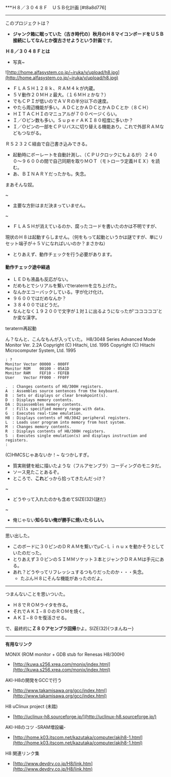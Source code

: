 ﻿***Ｈ８／３０４８Ｆ　ＵＳＢ化計画 [#t8a8d776]
- - - -
このプロジェクトは？
- **ジャンク箱に眠っていた（古き時代の）秋月のＨ８マイコンボードをＵＳＢ接続にしてなんとか復古させようという計画**です。

<!-- dummy comment line for breaking list -->


**Ｈ８／３０４８Ｆとは**
- 写真~

<!-- dummy comment line for breaking list -->
![http://home.alfasystem.co.jp/~iruka/v/upload/h8.jpg](http://home.alfasystem.co.jp/~iruka/v/upload/h8.jpg) 
- ＦＬＡＳＨ１２８ｋ、ＲＡＭ４ｋが内蔵。
- ５Ｖ動作２０ＭＨｚ最大。（１６ＭＨｚかな？）
- でもＣＰＩが低いのでＡＶＲの半分以下の速度。
- やたら周辺機能が多い。ＡＤＣとかＡＤＣとかＡＤＣとか（８ＣＨ）
- ＨＩＴＡＣＨＩのマニュアルが７００ページくらい。
- Ｉ／Ｏピン数も多い。ＳｕｐｅｒＡＫＩ８０程度に多いか？
- Ｉ／Ｏピンの一部をＣＰＵバスに切り替える機能あり。これで外部ＲＡＭなどもつながる。

<!-- dummy comment line for breaking list -->

ＲＳ２３２Ｃ経由で自己書き込みできる。
- 起動時にボーレートを自動計測し、（ＣＰＵクロックにもよるが）２４００〜９６００の間で自己同期を取りＭＯＴ（モトローラ定義ＨＥＸ）を読む。
- あ、ＢＩＮＡＲＹだったかも。失念。

<!-- dummy comment line for breaking list -->

まあそんな奴。

~

- 主要な方針はまだ決まっていません。

<!-- dummy comment line for breaking list -->

~
- ＦＬＡＳＨが消えているのか、腐ったコードを書いたのかは不明ですが、

<!-- dummy comment line for breaking list -->
現状のＨ８は起動すらしません。（何をもって起動というかは謎ですが、単にリセット端子が＋５Ｖになればいいのか？まさかね）


- とりあえず、動作チェックを行う必要があります。

<!-- dummy comment line for breaking list -->

#### 動作チェック途中経過
- ＬＥＤも液晶も反応がない。
- だめもとでシリアルを繋いでteratermを立ち上げた。
- なんかエコーバックしている。字が化け化け。
- ９６００ではだめなんか？
- ３８４００ではどうだ。
- なんとなく１９２００で文字が１対１に出るようになったが'コココココ'とか変な漢字。

<!-- dummy comment line for breaking list -->

teraterm再起動

ん？なんと、こんなもんが入っていた。
	H8/3048 Series Advanced Mode Monitor Ver. 2.2A
	Copyright (C) Hitachi, Ltd. 1995
	Copyright (C) Hitachi Microcomputer System, Ltd. 1995
	
	: ?
	Monitor Vector 00000 - 000FF
	Monitor ROM    00100 - 05A1D
	Monitor RAM    FEF10 - FEFEB
	User    Vector FF000 - FF0FF
	
	.  : Changes contents of H8/300H registers.
	A  : Assembles source sentences from the keyboard.
	B  : Sets or displays or clear breakpoint(s).
	D  : Displays memory contents.
	DA : Disassembles memory contents.
	F  : Fills specified memory range with data.
	G  : Executes real-time emulation.
	H8 : Displays contents of H8/3042 peripheral registers.
	L  : Loads user program into memory from host system.
	M  : Changes memory contents.
	R  : Displays contents of H8/300H registers.
	S  : Executes single emulation(s) and displays instruction and registers.
	:

(C)HMCSじゃあないか！~
なつかしすぎ。
- 質実剛健を絵に描いたような（フルアセンブラ）コーディングのモニタだ。
- ソース見たことあるぞ。
- ところで、**これ**どっから拾ってきたんだっけ？

<!-- dummy comment line for breaking list -->
~
- どうやって入れたのかも含めてSIZE(32){謎だ}

<!-- dummy comment line for breaking list -->
~
- 俺じゃない**知らない俺が勝手に焼いたらしい。**

<!-- dummy comment line for breaking list -->

- - - -
思い出した。
- このボードに３０ピンのＤＲＡＭを繋いでμＣ-Ｌｉｎｕｘを動かそうとしていたのだった。
- とりあえず３０ピンのＳＩＭＭソケット３本とジャンクＤＲＡＭは手元にある。
- あれ？どうやってリフレッシュするつもりだったのか・・・失念。
    - たぶんＨ８にそんな機能があったのだよ。

<!-- dummy comment line for breaking list -->

- - - -
つまんないことを思いついた。
- Ｈ８でＲＯＭライタを作る。
- それでＡＫＩ−８０のＲＯＭを焼く。
- ＡＫＩ−８０を復活させる。

<!-- dummy comment line for breaking list -->

で、最終的に**Ｚ８０アセンブラ回帰**かよ。SIZE(32){つまんねー}

- - - -
**有用なリンク**

MONIX (ROM monitor + GDB stub for Renesas H8/300H)
- [http://kuwa.s256.xrea.com/monix/index.html](http://kuwa.s256.xrea.com/monix/index.html) 

<!-- dummy comment line for breaking list -->

AKI-H8の開発をGCCで行う
- [http://www.takamisawa.org/gcc/index.html](http://www.takamisawa.org/gcc/index.html) 

<!-- dummy comment line for breaking list -->

H8 uClinux project (未踏)
- [http://uclinux-h8.sourceforge.jp/](http://uclinux-h8.sourceforge.jp/) 

<!-- dummy comment line for breaking list -->

AKI-H8のコツ -SRAM増設編-
- [http://home.k03.itscom.net/kazutaka/computer/akih8-1.html](http://home.k03.itscom.net/kazutaka/computer/akih8-1.html) 

<!-- dummy comment line for breaking list -->

H8 関連リンク集
- [http://www.devdrv.co.jp/H8/link.htm](http://www.devdrv.co.jp/H8/link.htm) 

